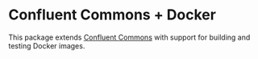 # Confluent Commons + Docker

This package extends [Confluent Commons](https://github.com/confluentinc/common) with support for building and testing Docker images.
